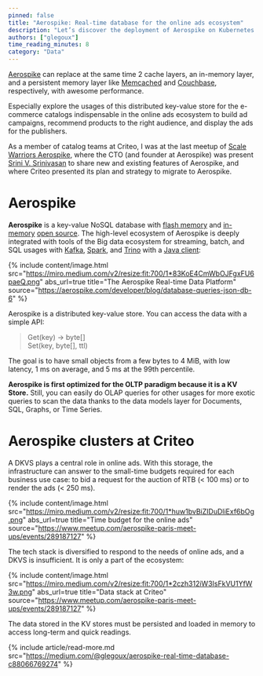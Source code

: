 ```yaml
---
pinned: false
title: "Aerospike: Real-time database for the online ads ecosystem"
description: "Let’s discover the deployment of Aerospike on Kubernetes clusters at scale as a distributed key-value store for the online ad market"
authors: ["glegoux"]
time_reading_minutes: 8
category: "Data"
---
```


[Aerospike](https://aerospike.com/)  can replace at the same time 2 cache layers, an in-memory layer, and a persistent memory layer like  [Memcached](https://memcached.org/)  and  [Couchbase](https://www.couchbase.com/), respectively, with awesome performance.

Especially explore the usages of this distributed key-value store for the e-commerce catalogs indispensable in the online ads ecosystem to build ad campaigns, recommend products to the right audience, and display the ads for the publishers.

As a member of catalog teams at Criteo, I was at the last meetup of  [Scale Warriors Aerospike](https://www.meetup.com/aerospike-paris-scale-warrior-meet-ups/events/289187127/), where the CTO (and founder at Aerospike) was present  [Srini V. Srinivasan](https://www.linkedin.com/in/drvsrini/)  to share new and existing features of Aerospike, and where Criteo presented its plan and strategy to migrate to Aerospike.

# Aerospike

**Aerospike**  is a key-value NoSQL database with  [flash memory](https://en.wikipedia.org/wiki/Flash_memory)  and  [in-memory](https://en.wikipedia.org/wiki/In-memory_database)  [open source](https://github.com/aerospike). The high-level ecosystem of Aerospike is deeply integrated with tools of the Big data ecosystem for streaming, batch, and SQL usages with  [Kafka](https://www.confluent.io/lp/apache-kafka/),  [Spark](https://spark.apache.org/), and  [Trino](https://trino.io/)  with a  [Java client](https://developer.aerospike.com/client/java):


{% include content/image.html
src="https://miro.medium.com/v2/resize:fit:700/1*83KoE4CmWbOJFgxFU6paeQ.png"
abs_url=true
title="The Aerospike Real-time Data Platform"
source="https://aerospike.com/developer/blog/database-queries-json-db-6"
%}

Aerospike is a distributed key-value store. You can access the data with a simple API:

> Get(key) -> byte[]  
> Set(key, byte[], ttl)

The goal is to have small objects from a few bytes to 4 MiB, with low latency, 1 ms on average, and 5 ms at the 99th percentile.

**Aerospike is first optimized for the OLTP paradigm because it is a KV Store.** Still, you can easily do OLAP queries for other usages for more exotic queries to scan the data thanks to the data models layer for Documents, SQL, Graphs, or Time Series.

# Aerospike clusters at Criteo

A DKVS plays a central role in online ads. With this storage, the infrastructure can answer to the small-time budgets required for each business use case: to bid a request for the auction of RTB (< 100 ms) or to render the ads (< 250 ms).


{% include content/image.html
src="https://miro.medium.com/v2/resize:fit:700/1*huw1bvBiZIDuDliExf6bOg.png"
abs_url=true
title="Time budget for the online ads"
source="https://www.meetup.com/aerospike-paris-meet-ups/events/289187127"
%}

The tech stack is diversified to respond to the needs of online ads, and a DKVS is insufficient. It is only a part of the ecosystem:

{% include content/image.html
src="https://miro.medium.com/v2/resize:fit:700/1*2czh312iW3IsFkVU1YfW3w.png"
abs_url=true
title="Data stack at Criteo"
source="https://www.meetup.com/aerospike-paris-meet-ups/events/289187127"
%}

The data stored in the KV stores must be persisted and loaded in memory to access long-term and quick readings.

{% include article/read-more.md
src="https://medium.com/@glegoux/aerospike-real-time-database-c88066769274"
%}

